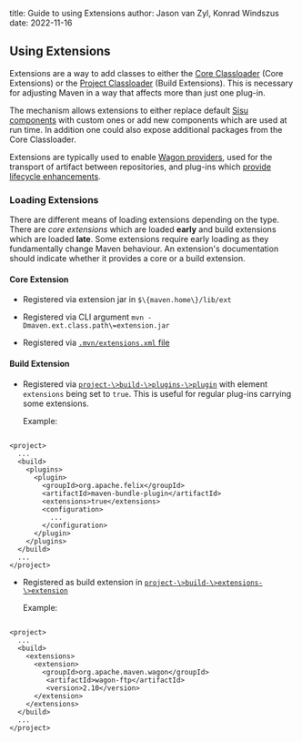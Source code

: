 title: Guide to using Extensions
author: Jason van Zyl, Konrad Windszus
date: 2022-11-16

<!--
Licensed to the Apache Software Foundation (ASF) under one
or more contributor license agreements.  See the NOTICE file
distributed with this work for additional information
regarding copyright ownership.  The ASF licenses this file
to you under the Apache License, Version 2.0 (the
"License"); you may not use this file except in compliance
with the License.  You may obtain a copy of the License at

    http://www.apache.org/licenses/LICENSE-2.0

Unless required by applicable law or agreed to in writing,
software distributed under the License is distributed on an
"AS IS" BASIS, WITHOUT WARRANTIES OR CONDITIONS OF ANY
KIND, either express or implied.  See the License for the
specific language governing permissions and limitations
under the License.
-->
## Using Extensions


 Extensions are a way to add classes to either the [Core Classloader](./guide-maven-classloading.html#Core_Classloader) (Core Extensions) or the [Project Classloader](./guide-maven-classloading.html#Project_Classloaders) (Build Extensions). This is necessary for adjusting Maven in a way that affects more than just one plug-in.


 The mechanism allows extensions to either replace default [Sisu components](https://www.eclipse.org/sisu/) with custom ones or add new components which are used at run time. In addition one could also expose additional packages from the Core Classloader.


 Extensions are typically used to enable [Wagon providers](../../wagon/wagon-providers/), used for the transport of artifact between repositories, and plug-ins which [provide lifecycle enhancements](../../examples/maven-3-lifecycle-extensions.html).


### Loading Extensions


 There are different means of loading extensions depending on the type. There are _core extensions_ which are loaded **early** and build extensions which are loaded **late**. Some extensions require early loading as they fundamentally change Maven behaviour. An extension's documentation should indicate whether it provides a core or a build extension.


#### Core Extension



 - Registered via extension jar in `$\{maven.home\}/lib/ext`

 - Registered via CLI argument `mvn -Dmaven.ext.class.path\=extension.jar`

 - Registered via [`.mvn/extensions.xml` file](../../configure.html#mvn-extensions-xml-file)



#### Build Extension



 - Registered via [`project-\>build-\>plugins-\>plugin`](../../pom.html#Plugins) with element `extensions` being set to `true`. This is useful for regular plug-ins carrying some extensions.

   Example:



```

<project>
  ...
  <build>
    <plugins>
      <plugin>
        <groupId>org.apache.felix</groupId>
        <artifactId>maven-bundle-plugin</artifactId>
        <extensions>true</extensions>
        <configuration>
          ...
        </configuration>
      </plugin>
    </plugins>
  </build>
  ...
</project>

```


 - Registered as build extension in [`project-\>build-\>extensions-\>extension`](../../pom.html#Extensions)

   Example:



```

<project>
  ...
  <build>
    <extensions>
      <extension>
        <groupId>org.apache.maven.wagon</groupId>
         <artifactId>wagon-ftp</artifactId>
         <version>2.10</version>
      </extension>
    </extensions>
  </build>
  ...
</project>

```





